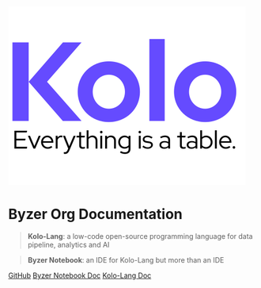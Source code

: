 ![logo](_media/Kolo_With_Slogan_Color_v1.0.svg)

# Byzer Org Documentation


> **Kolo-Lang**: a low-code open-source programming language for data pipeline, analytics and AI

> **Byzer Notebook**: an IDE for Kolo-Lang but more than an IDE


[GitHub](https://github.com/byzer-org)
[Byzer Notebook Doc](/byzer-notebook/zh-cn/)
[Kolo-Lang Doc](/kolo-lang/zh-cn/)
